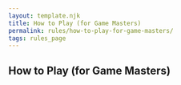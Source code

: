 ```yaml
---
layout: template.njk
title: How to Play (for Game Masters)
permalink: rules/how-to-play-for-game-masters/
tags: rules_page
---
```

## How to Play (for Game Masters)